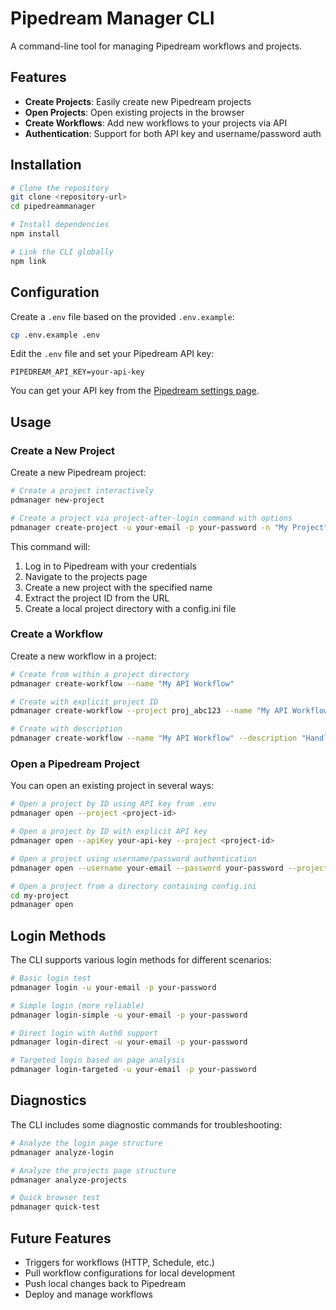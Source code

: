 # Pipedream Manager CLI

A command-line tool for managing Pipedream workflows and projects.

## Features

- **Create Projects**: Easily create new Pipedream projects
- **Open Projects**: Open existing projects in the browser
- **Create Workflows**: Add new workflows to your projects via API
- **Authentication**: Support for both API key and username/password auth

## Installation

```bash
# Clone the repository
git clone <repository-url>
cd pipedreammanager

# Install dependencies
npm install

# Link the CLI globally
npm link
```

## Configuration

Create a `.env` file based on the provided `.env.example`:

```bash
cp .env.example .env
```

Edit the `.env` file and set your Pipedream API key:

```
PIPEDREAM_API_KEY=your-api-key
```

You can get your API key from the [Pipedream settings page](https://pipedream.com/settings/account).

## Usage

### Create a New Project

Create a new Pipedream project:

```bash
# Create a project interactively
pdmanager new-project

# Create a project via project-after-login command with options
pdmanager create-project -u your-email -p your-password -n "My Project"
```

This command will:
1. Log in to Pipedream with your credentials
2. Navigate to the projects page
3. Create a new project with the specified name
4. Extract the project ID from the URL
5. Create a local project directory with a config.ini file

### Create a Workflow

Create a new workflow in a project:

```bash
# Create from within a project directory
pdmanager create-workflow --name "My API Workflow"

# Create with explicit project ID
pdmanager create-workflow --project proj_abc123 --name "My API Workflow"

# Create with description
pdmanager create-workflow --name "My API Workflow" --description "Handles API requests"
```

### Open a Pipedream Project

You can open an existing project in several ways:

```bash
# Open a project by ID using API key from .env
pdmanager open --project <project-id>

# Open a project by ID with explicit API key
pdmanager open --apiKey your-api-key --project <project-id>

# Open a project using username/password authentication
pdmanager open --username your-email --password your-password --project <project-id>

# Open a project from a directory containing config.ini
cd my-project
pdmanager open
```

## Login Methods

The CLI supports various login methods for different scenarios:

```bash
# Basic login test
pdmanager login -u your-email -p your-password

# Simple login (more reliable)
pdmanager login-simple -u your-email -p your-password

# Direct login with Auth0 support
pdmanager login-direct -u your-email -p your-password

# Targeted login based on page analysis
pdmanager login-targeted -u your-email -p your-password
```

## Diagnostics

The CLI includes some diagnostic commands for troubleshooting:

```bash
# Analyze the login page structure
pdmanager analyze-login

# Analyze the projects page structure
pdmanager analyze-projects

# Quick browser test
pdmanager quick-test
```

## Future Features

- Triggers for workflows (HTTP, Schedule, etc.)
- Pull workflow configurations for local development
- Push local changes back to Pipedream
- Deploy and manage workflows